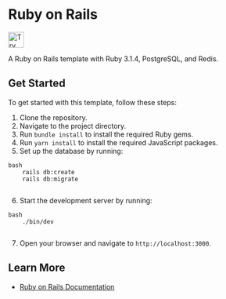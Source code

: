 # Ruby on Rails

<a href="https://idx.google.com/new?template=https://github.com/ipepe-oss/firebase-studio-community-templates/tree/main/ruby-on-rails">
  <img height="32" alt="Try in IDX" src="https://cdn.idx.dev/btn/try_dark_32.svg">
</a>



A Ruby on Rails template with Ruby 3.1.4, PostgreSQL, and Redis.

## Get Started

To get started with this template, follow these steps:

1.  Clone the repository.
2.  Navigate to the project directory.
3.  Run `bundle install` to install the required Ruby gems.
4.  Run `yarn install` to install the required JavaScript packages.
5.  Set up the database by running:
```
bash
    rails db:create
    rails db:migrate
    
```
6.  Start the development server by running:
```
bash
    ./bin/dev
    
```
7.  Open your browser and navigate to `http://localhost:3000`.

## Learn More

-   [Ruby on Rails Documentation](https://rubyonrails.org/)